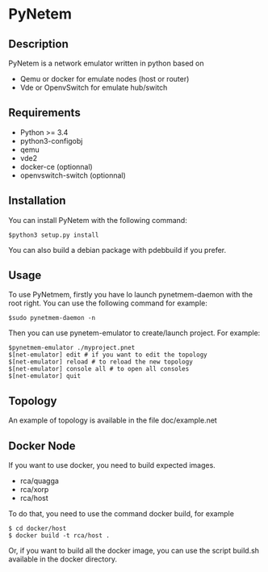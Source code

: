 PyNetem
=======

Description
-----------
PyNetem is a network emulator written in python based on
 * Qemu or docker for emulate nodes (host or router)
 * Vde or OpenvSwitch for emulate hub/switch

Requirements
------------
 * Python >= 3.4
 * python3-configobj
 * qemu
 * vde2
 * docker-ce (optionnal)
 * openvswitch-switch (optionnal)

Installation
------------
You can install PyNetem with the following command:

    $python3 setup.py install

You can also build a debian package with pdebbuild if you prefer.

Usage
-----
To use PyNetmem, firstly you have lo launch pynetmem-daemon with the root
right. You can use the following command for example:

    $sudo pynetmem-daemon -n

Then you can use pynetem-emulator to create/launch project. For example:

    $pynetmem-emulator ./myproject.pnet
    $[net-emulator] edit # if you want to edit the topology
    $[net-emulator] reload # to reload the new topology
    $[net-emulator] console all # to open all consoles
    $[net-emulator] quit

Topology
--------
An example of topology is available in the file doc/example.net

Docker Node
-----------
If you want to use docker, you need to build expected images.
 * rca/quagga
 * rca/xorp
 * rca/host

To do that, you need to use the command docker build, for example

    $ cd docker/host
    $ docker build -t rca/host .

Or, if you want to build all the docker image, you can use the script 
build.sh available in the docker directory.
